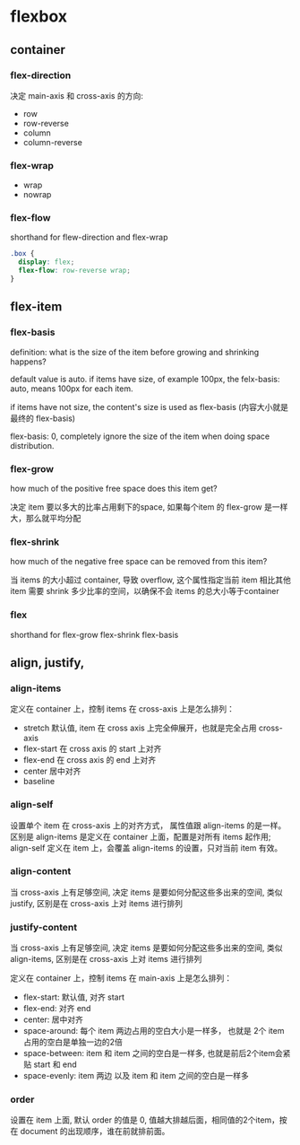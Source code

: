 # flexbox

## container

### flex-direction

决定 main-axis 和 cross-axis 的方向:

+ row
+ row-reverse
+ column
+ column-reverse


### flex-wrap

+ wrap
+ nowrap

### flex-flow

shorthand for flew-direction and flex-wrap

```css
.box {
  display: flex;
  flex-flow: row-reverse wrap;
}
```

## flex-item

### flex-basis

definition: what is the size of the item before growing and shrinking happens?

default value is auto. if items have size, of example 100px, the felx-basis: auto, means 100px for each item.

if items have not size, the content's size is used as flex-basis (内容大小就是最终的 flex-basis)

flex-basis: 0, completely ignore the size of the item when doing space distribution.

### flex-grow

how much of the positive free space does this item get?

决定 item 要以多大的比率占用剩下的space, 如果每个item 的 flex-grow 是一样大，那么就平均分配

### flex-shrink

how much of the negative free space can be removed from this item?

当 items 的大小超过 container, 导致 overflow, 这个属性指定当前 item 相比其他 item 需要 shrink 多少比率的空间，以确保不会 items 的总大小等于container

### flex

shorthand for  flex-grow  flex-shrink  flex-basis


## align, justify, 

### align-items

定义在 container 上，控制 items 在 cross-axis 上是怎么排列：

+ stretch        默认值, item 在 cross axis 上完全伸展开，也就是完全占用 cross-axis
+ flex-start     在 cross axis  的 start 上对齐
+ flex-end       在 cross axis  的 end 上对齐
+ center         居中对齐
+ baseline       

### align-self

设置单个 item 在 cross-axis 上的对齐方式， 属性值跟 align-items 的是一样。区别是 align-items 是定义在 container 上面，配置是对所有 items 起作用; align-self 定义在 item 上，会覆盖 align-items 的设置，只对当前 item 有效。

### align-content

当 cross-axis 上有足够空间, 决定 items 是要如何分配这些多出来的空间, 类似 justify, 区别是在 cross-axis 上对 items 进行排列

### justify-content

当 cross-axis 上有足够空间, 决定 items 是要如何分配这些多出来的空间, 类似 align-items, 区别是在 cross-axis 上对 items 进行排列

定义在 container 上，控制 items 在 main-axis 上是怎么排列：

+ flex-start:  默认值, 对齐 start
+ flex-end:    对齐 end
+ center:      居中对齐
+ space-around: 每个 item 两边占用的空白大小是一样多， 也就是 2个 item 占用的空白是单独一边的2倍
+ space-between: item 和 item 之间的空白是一样多, 也就是前后2个item会紧贴 start 和 end
+ space-evenly: item 两边 以及 item 和 item 之间的空白是一样多


### order

设置在 item 上面, 默认 order 的值是 0, 值越大排越后面，相同值的2个item，按在 document 的出现顺序，谁在前就排前面。